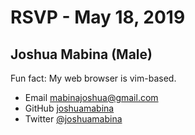 # RSVP - May 18, 2019

## Joshua Mabina (Male)

Fun fact: My web browser is vim-based.

- Email [mabinajoshua@gmail.com](mailto:mabinajoshua@gmail.com)
- GitHub [joshuamabina](https://github.com/joshuambina)
- Twitter [@joshuamabina](https://twitter.com/joshuamabina)
